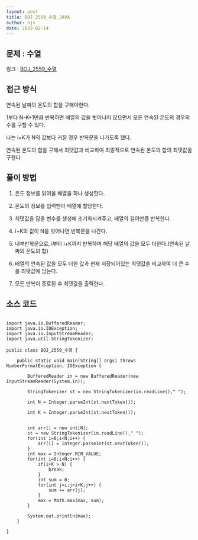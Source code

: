 ```yaml
---
layout: post
title: BOJ_2559_수열_JAVA
author: hjs
date: 2022-02-14
---
```


## 문제 : 수열

링크 : [BOJ_2559_수열](https://www.acmicpc.net/problem/2559)


## 접근 방식

연속된 날짜의 온도의 합을 구해야한다.

1부타 N-K+1만큼 반복하면 배열의 값을 벗어나지 않으면서 모든 연속된 온도의 경우의 수를 구할 수 있다.

나는 i+K가 N의 값보다 커질 경우 반복문을 나가도록 했다.

연속된 온도의 합을 구해서 최댓값과 비교하여 최종적으로 연속된 온도의 합의 최댓값을 구한다.

## 풀이 방법

1. 온도 정보를 읽어올 배열을 하나 생성한다.

2. 온도의 정보를 입력받아 배열에 할당한다.

3. 최댓값을 담을 변수를 생성해 초기화시켜주고, 배열의 길이만큼 반복한다.

4. i+K의 값이 N을 벗어나면 반복문을 나간다.

5. 내부반복문으로, i부터 i+K까지 반복하며 해당 배열의 값을 모두 더한다.(연속된 날짜의 온도의 합)

6. 배열의 연속된 값을 모두 더한 값과 현재 저장되어있는 최댓값을 비교하여 더 큰 수를 최댓값에 담는다.

7. 모든 반복이 종료된 후 최댓값을 출력한다.

## 소스 코드

~~~

import java.io.BufferedReader;
import java.io.IOException;
import java.io.InputStreamReader;
import java.util.StringTokenizer;

public class BOJ_2559_수열 {

	public static void main(String[] args) throws NumberFormatException, IOException {

		BufferedReader in = new BufferedReader(new InputStreamReader(System.in));

		StringTokenizer st = new StringTokenizer(in.readLine()," ");

		int N = Integer.parseInt(st.nextToken());

		int K = Integer.parseInt(st.nextToken());


		int arr[] = new int[N];
		st = new StringTokenizer(in.readLine()," ");
		for(int i=0;i<N;i++) {
			arr[i] = Integer.parseInt(st.nextToken());
		}
		int max = Integer.MIN_VALUE;
		for(int i=0;i<N;i++) {
			if(i+K > N) {
				break;
			}
			int sum = 0;
			for(int j=i;j<i+K;j++) {
				sum += arr[j];
			}
			max = Math.max(max, sum);
		}

		System.out.println(max);
	}

}


~~~
